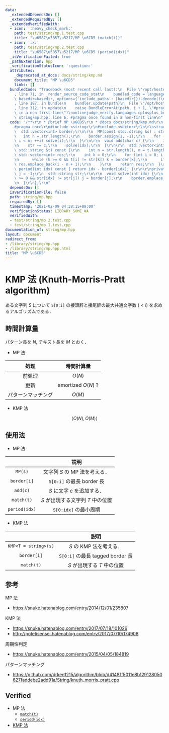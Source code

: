 ```yaml
---
data:
  _extendedDependsOn: []
  _extendedRequiredBy: []
  _extendedVerifiedWith:
  - icon: ':heavy_check_mark:'
    path: test/string/mp.1.test.cpp
    title: "\u6587\u5B57\u5217/MP \u6CD5 (match(t))"
  - icon: ':x:'
    path: test/string/mp.2.test.cpp
    title: "\u6587\u5B57\u5217/MP \u6CD5 (period(idx))"
  _isVerificationFailed: true
  _pathExtension: hpp
  _verificationStatusIcon: ':question:'
  attributes:
    _deprecated_at_docs: docs/string/kmp.md
    document_title: "MP \u6CD5"
    links: []
  bundledCode: "Traceback (most recent call last):\n  File \"/opt/hostedtoolcache/Python/3.9.2/x64/lib/python3.9/site-packages/onlinejudge_verify/documentation/build.py\"\
    , line 71, in _render_source_code_stat\n    bundled_code = language.bundle(stat.path,\
    \ basedir=basedir, options={'include_paths': [basedir]}).decode()\n  File \"/opt/hostedtoolcache/Python/3.9.2/x64/lib/python3.9/site-packages/onlinejudge_verify/languages/cplusplus.py\"\
    , line 187, in bundle\n    bundler.update(path)\n  File \"/opt/hostedtoolcache/Python/3.9.2/x64/lib/python3.9/site-packages/onlinejudge_verify/languages/cplusplus_bundle.py\"\
    , line 312, in update\n    raise BundleErrorAt(path, i + 1, \"#pragma once found\
    \ in a non-first line\")\nonlinejudge_verify.languages.cplusplus_bundle.BundleErrorAt:\
    \ string/mp.hpp: line 6: #pragma once found in a non-first line\n"
  code: "/**\r\n * @brief MP \u6CD5\r\n * @docs docs/string/kmp.md\r\n */\r\n\r\n\
    #pragma once\r\n#include <string>\r\n#include <vector>\r\n\r\nstruct MP {\r\n\
    \  std::vector<int> border;\r\n\r\n  MP(const std::string &s) : str(s) {\r\n \
    \   int n = str.length();\r\n    border.assign(1, -1);\r\n    for (int i = 0;\
    \ i < n; ++i) solve(i);\r\n  }\r\n\r\n  void add(char c) {\r\n    int idx = str.length();\r\
    \n    str += c;\r\n    solve(idx);\r\n  }\r\n\r\n  std::vector<int> match(const\
    \ std::string &t) const {\r\n    int n = str.length(), m = t.length();\r\n   \
    \ std::vector<int> res;\r\n    int k = 0;\r\n    for (int i = 0; i < m; ++i) {\r\
    \n      while (k >= 0 && t[i] != str[k]) k = border[k];\r\n      if (++k == n)\
    \ res.emplace_back(i - n + 1);\r\n    }\r\n    return res;\r\n  }\r\n\r\n  int\
    \ period(int idx) const { return idx - border[idx]; }\r\n\r\nprivate:\r\n  int\
    \ j = -1;\r\n  std::string str;\r\n\r\n  void solve(int idx) {\r\n    while (j\
    \ >= 0 && str[idx] != str[j]) j = border[j];\r\n    border.emplace_back(++j);\r\
    \n  }\r\n};\r\n"
  dependsOn: []
  isVerificationFile: false
  path: string/mp.hpp
  requiredBy: []
  timestamp: '2021-02-09 04:38:15+09:00'
  verificationStatus: LIBRARY_SOME_WA
  verifiedWith:
  - test/string/mp.2.test.cpp
  - test/string/mp.1.test.cpp
documentation_of: string/mp.hpp
layout: document
redirect_from:
- /library/string/mp.hpp
- /library/string/mp.hpp.html
title: "MP \u6CD5"
---
```

# KMP 法 (Knuth-Morris-Pratt algorithm)

ある文字列 $S$ について `S[0:i]` の接頭辞と接尾辞の最大共通文字数 $(< i)$ を求めるアルゴリズムである．


## 時間計算量

パターン長を $N$, テキスト長を $M$ とおく．

- MP 法

|処理|時間計算量|
|:--:|:--:|
|前処理|$O(N)$|
|更新|$\text{amortized } O(N)$ ?|
|パターンマッチング|$O(M)$|

- KMP 法

$$\langle O(N), O(M) \rangle$$


## 使用法

- MP 法

||説明|
|:--:|:--:|
|`MP(s)`|文字列 $S$ の MP 法を考える．|
|`border[i]`|`S[0:i]` の最長 border 長|
|`add(c)`|$S$ に文字 $c$ を追加する．|
|`match(t)`|$S$ が出現する文字列 $T$ 中の位置|
|`period(idx)`|`S[0:idx]` の最小周期|

- KMP 法

||説明|
|:--:|:--:|
|`KMP<T = string>(s)`|$S$ の KMP 法を考える．|
|`border[i]`|`S[0:i]` の最長 tagged border 長|
|`match(t)`|$S$ が出現する $T$ 中の位置|


## 参考

MP 法
- https://snuke.hatenablog.com/entry/2014/12/01/235807

KMP 法
- https://snuke.hatenablog.com/entry/2017/07/18/101026
- http://potetisensei.hatenablog.com/entry/2017/07/10/174908

周期性判定
- https://snuke.hatenablog.com/entry/2015/04/05/184819

パターンマッチング
- https://github.com/drken1215/algorithm/blob/d41481f5011e8b129128050627faddebe2add91a/String/knuth_morris_pratt.cpp


## Verified

- MP 法
  - [`match(t)`](https://onlinejudge.u-aizu.ac.jp/solutions/problem/ALDS1_14_B/review/4086469/emthrm/C++14)
  - [`period(idx)`](https://codeforces.com/contest/1138/submission/68089639)
- [KMP 法](https://onlinejudge.u-aizu.ac.jp/solutions/problem/ALDS1_14_B/review/4086467/emthrm/C++14)
